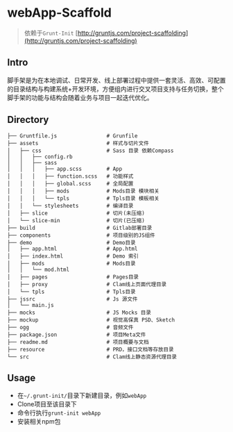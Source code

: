 # webApp-Scaffold

> 依赖于`Grunt-Init` [http://gruntjs.com/project-scaffolding](http://gruntjs.com/project-scaffolding)

## Intro

脚手架是为在本地调试、日常开发、线上部署过程中提供一套灵活、高效、可配置的目录结构与构建系统+开发环境，方便组内进行交叉项目支持与任务切换，整个脚手架的功能与结构会随着业务与项目一起迭代优化。


## Directory

    ├── Gruntfile.js                # Grunfile
    ├── assets                      # 样式与切片文件
    │   ├── css                     # Sass 目录 依赖Compass
    │   │   ├── config.rb
    │   │   ├── sass                
    │   │   │   ├── app.scss        # App
    │   │   │   ├── function.scss   # 功能样式
    │   │   │   ├── global.scss     # 全局配置
    │   │   │   ├── mods            # Mods目录 模块相关
    │   │   │   └── tpls            # Tpls目录 模板相关
    │   │   └── stylesheets         # 编译目录
    │   ├── slice                   # 切片(未压缩)
    │   └── slice-min               # 切片(已压缩)
    ├── build                       # Gitlab部署目录
    ├── components                  # 项目级别的JS组件
    ├── demo                        # Demo目录
    │   ├── app.html                # App.html
    │   ├── index.html              # Demo 索引
    │   ├── mods                    # Mods目录
    │   │   └── mod.html
    │   ├── pages                   # Pages目录
    │   ├── proxy                   # Clam线上页面代理目录
    │   └── tpls                    # Tpls目录
    ├── jssrc                       # Js 源文件
    │   └── main.js
    ├── mocks                       # JS Mocks 目录
    ├── mockup                      # 视觉高保真 PSD、Sketch
    ├── ogg                         # 音频文件
    ├── package.json                # 项目Meta文件
    ├── readme.md                   # 项目概要与文档
    ├── resource                    # PRD，接口文档等存放目录
    └── src                         # Clam线上静态资源代理目录

## Usage

* 在`~/.grunt-init/`目录下新建目录，例如`webApp`
* Clone项目至该目录下
* 命令行执行`grunt-init webApp`
* 安装相关npm包